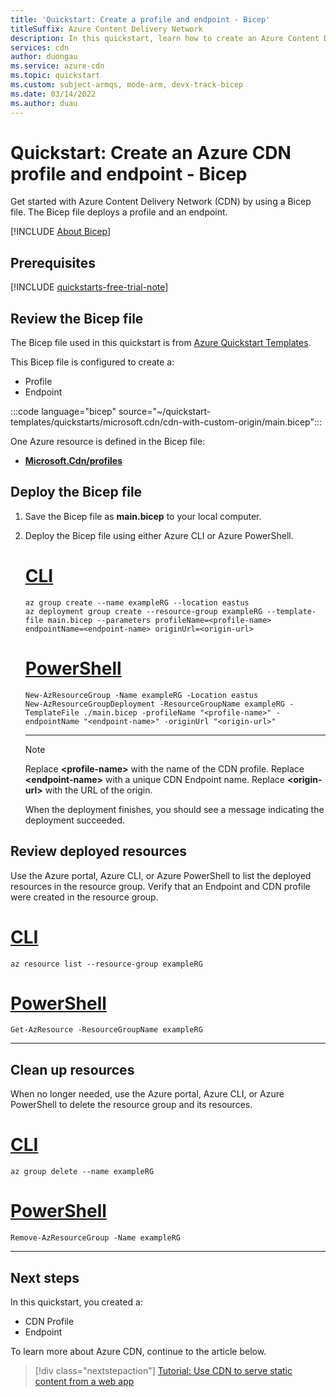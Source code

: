 ```yaml
---
title: 'Quickstart: Create a profile and endpoint - Bicep'
titleSuffix: Azure Content Delivery Network
description: In this quickstart, learn how to create an Azure Content Delivery Network profile and endpoint by using a Bicep file
services: cdn
author: duongau
ms.service: azure-cdn
ms.topic: quickstart
ms.custom: subject-armqs, mode-arm, devx-track-bicep
ms.date: 03/14/2022
ms.author: duau
---
```


# Quickstart: Create an Azure CDN profile and endpoint - Bicep

Get started with Azure Content Delivery Network (CDN) by using a Bicep file. The Bicep file deploys a profile and an endpoint.

[!INCLUDE [About Bicep](../../includes/resource-manager-quickstart-bicep-introduction.md)]

## Prerequisites

[!INCLUDE [quickstarts-free-trial-note](../../includes/quickstarts-free-trial-note.md)]

## Review the Bicep file

The Bicep file used in this quickstart is from [Azure Quickstart Templates](https://azure.microsoft.com/resources/templates/cdn-with-custom-origin/).

This Bicep file is configured to create a:

* Profile
* Endpoint

:::code language="bicep" source="~/quickstart-templates/quickstarts/microsoft.cdn/cdn-with-custom-origin/main.bicep":::

One Azure resource is defined in the Bicep file:

* **[Microsoft.Cdn/profiles](/azure/templates/microsoft.cdn/profiles)**

## Deploy the Bicep file

1. Save the Bicep file as **main.bicep** to your local computer.
1. Deploy the Bicep file using either Azure CLI or Azure PowerShell.

    # [CLI](#tab/CLI)

    ```azurecli
    az group create --name exampleRG --location eastus
    az deployment group create --resource-group exampleRG --template-file main.bicep --parameters profileName=<profile-name> endpointName=<endpoint-name> originUrl=<origin-url>
    ```

    # [PowerShell](#tab/PowerShell)

    ```azurepowershell
    New-AzResourceGroup -Name exampleRG -Location eastus
    New-AzResourceGroupDeployment -ResourceGroupName exampleRG -TemplateFile ./main.bicep -profileName "<profile-name>" -endpointName "<endpoint-name>" -originUrl "<origin-url>"
    ```

    ---

    > [!NOTE]
    > Replace **\<profile-name\>** with the name of the CDN profile. Replace **\<endpoint-name\>** with a unique CDN Endpoint name. Replace **\<origin-url\>** with the URL of the origin.

    When the deployment finishes, you should see a message indicating the deployment succeeded.

## Review deployed resources

Use the Azure portal, Azure CLI, or Azure PowerShell to list the deployed resources in the resource group. Verify that an Endpoint and CDN profile were created in the resource group.

# [CLI](#tab/CLI)

```azurecli-interactive
az resource list --resource-group exampleRG
```

# [PowerShell](#tab/PowerShell)

```azurepowershell-interactive
Get-AzResource -ResourceGroupName exampleRG
```

---

## Clean up resources

When no longer needed, use the Azure portal, Azure CLI, or Azure PowerShell to delete the resource group and its resources.

# [CLI](#tab/CLI)

```azurecli-interactive
az group delete --name exampleRG
```

# [PowerShell](#tab/PowerShell)

```azurepowershell-interactive
Remove-AzResourceGroup -Name exampleRG
```

---

## Next steps

In this quickstart, you created a:

* CDN Profile
* Endpoint

To learn more about Azure CDN, continue to the article below.

> [!div class="nextstepaction"]
> [Tutorial: Use CDN to serve static content from a web app](cdn-add-to-web-app.md)
